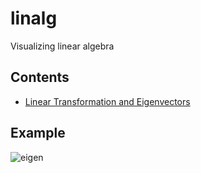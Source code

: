 # linalg

Visualizing linear algebra

## Contents
- [Linear Transformation and Eigenvectors](https://github.com/MinNq/linalg/eigen/)

## Example

![eigen](https://i.imgur.com/hY8KNto.gif)
